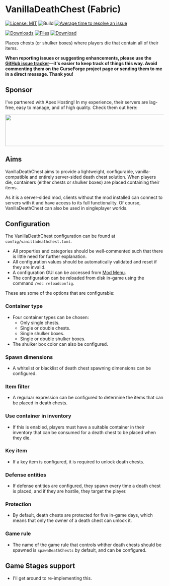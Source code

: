 # VanillaDeathChest (Fabric)

[![License: MIT](https://img.shields.io/badge/License-MIT-green.svg)](https://opensource.org/licenses/MIT)
![Build](https://github.com/TheRandomLabs/VanillaDeathChest/workflows/Build/badge.svg?branch=1.16-fabric)
[![Average time to resolve an issue](http://isitmaintained.com/badge/resolution/TheRandomLabs/VanillaDeathChest.svg)](http://isitmaintained.com/project/TheRandomLabs/VanillaDeathChest "Average time to resolve an issue")

[![Downloads](http://cf.way2muchnoise.eu/full_vanilladeathchest_downloads.svg)](https://www.curseforge.com/minecraft/mc-mods/vanilladeathchest-fabric)
[![Files](https://curse.nikky.moe/api/img/393000/files?logo)](https://www.curseforge.com/minecraft/mc-mods/vanilladeathchest-fabric/files)
[![Download](https://curse.nikky.moe/api/img/393000?logo)](https://curse.nikky.moe/api/url/285612)

Places chests (or shulker boxes) where players die that contain all of their items.

**When reporting issues or suggesting enhancements, please use the**
**[GitHub issue tracker](https://github.com/TheRandomLabs/VanillaDeathChest/issues)—it's easier**
**to keep track of things this way. Avoid commenting them on the CurseForge project page or**
**sending them to me in a direct message. Thank you!**

## Sponsor

I've partnered with Apex Hosting! In my experience, their servers are lag-free, easy to manage,
and of high quality. Check them out here:

<a href="https://billing.apexminecrafthosting.com/aff.php?aff=3907">
	<img src="https://cdn.apexminecrafthosting.com/img/theme/apex-hosting-mobile.png" width="594" height="100" border="0">
</a>

## Aims

VanillaDeathChest aims to provide a lightweight, configurable, vanilla-compatible and entirely
server-sided death chest solution. When players die, containers (either chests or shulker boxes)
are placed containing their items.

As it is a server-sided mod, clients without the mod installed can connect to servers with it and
have access to its full functionality. Of course, VanillaDeathChest can also be used in
singleplayer worlds.

## Configuration

The VanillaDeathChest configuration can be found at `config/vanilladeathchest.toml`.

* All properties and categories should be well-commented such that there is little need for further
explanation.
* All configuration values should be automatically validated and reset if they are invalid.
* A configuration GUI can be accessed from
[Mod Menu](https://www.curseforge.com/minecraft/mc-mods/modmenu).
* The configuration can be reloaded from disk in-game using the command `/vdc reloadconfig`.

These are some of the options that are configurable:

### Container type

* Four container types can be chosen:
  * Only single chests.
  * Single or double chests.
  * Single shulker boxes.
  * Single or double shulker boxes.
* The shulker box color can also be configured.

### Spawn dimensions

* A whitelist or blacklist of death chest spawning dimensions can be configured.

### Item filter

* A reguluar expression can be configured to determine the items that can be placed in death
chests.

### Use container in inventory

* If this is enabled, players must have a suitable container in their inventory that can be
consumed for a death chest to be placed when they die.

### Key item

* If a key item is configured, it is required to unlock death chests.

### Defense entities

* If defense entities are configured, they spawn every time a death chest is placed, and if they
are hostile, they target the player.

### Protection

* By default, death chests are protected for five in-game days, which means that only the owner of
a death chest can unlock it.

### Game rule

* The name of the game rule that controls whther death chests should be spawned is
`spawnDeathChests` by default, and can be configured.

## Game Stages support

* I'll get around to re-implementing this.
